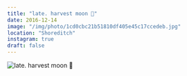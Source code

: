 ```yaml
---
title: "late. harvest moon 🌝"
date: 2016-12-14
image: "/img/photo/1cd0cbc21b51810df405e45c17ccedeb.jpg"
location: "Shoreditch"
instagram: true
draft: false
---
```


![late. harvest moon 🌝](/img/photo/1cd0cbc21b51810df405e45c17ccedeb.jpg)
